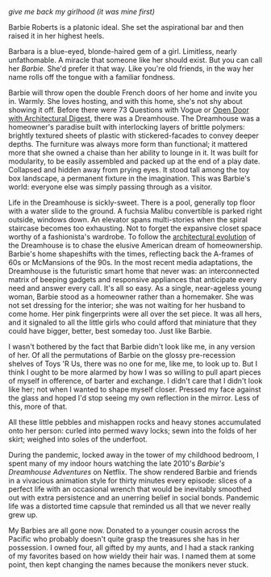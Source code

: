 *give me back my girlhood (it was mine first)*


Barbie Roberts is a platonic ideal. She set the aspirational bar and then raised it in her highest heels. 

Barbara is a blue-eyed, blonde-haired gem of a girl. Limitless, nearly unfathomable. A miracle that someone like her should exist. But you can call her *Barbie.* She'd prefer it that way. Like you're old friends, in the way her name rolls off the tongue with a familiar fondness.

Barbie will throw open the double French doors of her home and invite you in. Warmly. She loves hosting, and with this home, she's not shy about showing it off. Before there were 73 Questions with Vogue or [Open Door with Architectural Digest](https://www.youtube.com/watch?v=uKgaVlMN7IY), there was a Dreamhouse. The Dreamhouse was a homeowner's paradise built with interlocking layers of brittle polymers: brightly textured sheets of plastic with stickered-facades to convey deeper depths. The furniture was always more form than functional; it mattered more that she owned a chaise than her ability to lounge in it. It was built for modularity, to be easily assembled and packed up at the end of a play date. Collapsed and hidden away from prying eyes. It stood tall among the toy box landscape, a permanent fixture in the imagination. This was Barbie's world: everyone else was simply passing through as a visitor. 

Life in the Dreamhouse is sickly-sweet. There is a pool, generally top floor with a water slide to the ground. A fuchsia Malibu convertible is parked right outside, windows down. An elevator spans multi-stories when the spiral staircase becomes too exhausting. Not to forget the expansive closet space worthy of a fashionista's wardrobe. To follow the [architectural evolution](https://www.nytimes.com/interactive/2023/06/23/realestate/barbie-dreamhouse.html) of the Dreamhouse is to chase the elusive American dream of homeownership. Barbie's home shapeshifts with the times, reflecting back the A-frames of 60s or McMansions of the 90s. In the most recent media adaptations, the Dreamhouse is the futuristic smart home that never was: an interconnected matrix of beeping gadgets and responsive appliances that anticipate every need and answer every call. It's all so easy. As a single, near-ageless young woman, Barbie stood as a homeowner rather than a homemaker. She was not set dressing for the interior; she was not waiting for her husband to come home. Her pink fingerprints were all over the set piece. It was all hers, and it signaled to all the little girls who could afford that miniature that they could have bigger, better, best someday too. Just like Barbie.

I wasn't bothered by the fact that Barbie didn't look like me, in any version of her. Of all the permutations of Barbie on the glossy pre-recession shelves of Toys 'R Us, there was no one for me, like me, to look up to. But I think I ought to be more alarmed by how I was so willing to pull apart pieces of myself in ofference, of barter and exchange. I didn't care that I didn't look like her; not when I wanted to shape myself closer. Pressed my face against the glass and hoped I'd stop seeing my own reflection in the mirror. Less of this, more of that. 





All these little pebbles and mishappen rocks and heavy stones accumulated onto her person: curled into permed wavy locks; sewn into the folds of her skirt; weighed into soles of the underfoot. 



During the pandemic, locked away in the tower of my childhood bedroom, I spent many of my indoor hours watching the late 2010's *Barbie's Dreamhouse Adventures* on Netflix. The show rendered Barbie and friends in a vivacious animation style for thirty minutes every episode: slices of a perfect life with an occasional wrench that would be inevitably smoothed out with extra persistence and an unerring belief in social bonds. Pandemic life was a distorted time capsule that reminded us all that we never really grew up. 

My Barbies are all gone now. Donated to a younger cousin across the Pacific who probably doesn't quite grasp the treasures she has in her possession. I owned four, all gifted by my aunts, and I had a stack ranking of my favorites based on how wieldy their hair was. I named them at some point, then kept changing the names because the monikers never stuck.


